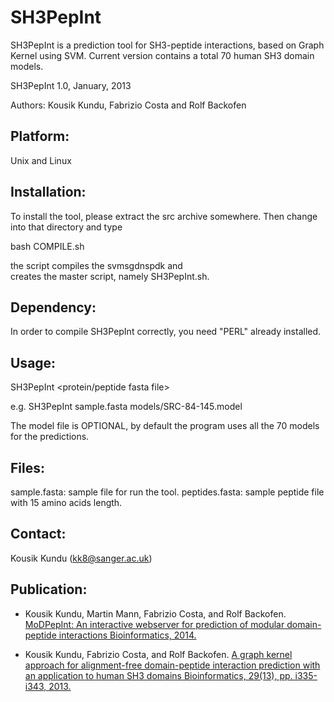 SH3PepInt
===

SH3PepInt is a prediction tool for SH3-peptide interactions, based on Graph Kernel using SVM. 
Current version contains a total 70 human SH3 domain models. 

SH3PepInt 1.0, January, 2013 

Authors: Kousik Kundu, Fabrizio Costa and Rolf Backofen

Platform:
------------

Unix and Linux


Installation:
------------

To install the tool, please extract the src archive somewhere. Then change
into that directory and type

bash COMPILE.sh

the script compiles the svmsgdnspdk and  
creates the master script, namely SH3PepInt.sh. 




Dependency:
-------------

In order to compile SH3PepInt correctly, you need "PERL" already installed.



Usage:
--------------

SH3PepInt <protein/peptide fasta file> <model file>

e.g. SH3PepInt sample.fasta models/SRC-84-145.model

The model file is OPTIONAL, by default the program uses all the 70 models for the predictions. 


Files:
-----------------
sample.fasta: sample file for run the tool.
peptides.fasta: sample peptide file with 15 amino acids length.


Contact:
-----------------
Kousik Kundu (kk8@sanger.ac.uk)


Publication:
-----------------
* Kousik Kundu, Martin Mann, Fabrizio Costa, and Rolf Backofen.
[MoDPepInt: An interactive webserver for prediction of modular domain-peptide interactions
Bioinformatics, 2014.](https://academic.oup.com/bioinformatics/article-lookup/doi/10.1093/bioinformatics/btu350)

* Kousik Kundu, Fabrizio Costa, and Rolf Backofen.
[A graph kernel approach for alignment-free domain-peptide interaction prediction with an application to human SH3 domains
Bioinformatics, 29(13), pp. i335-i343, 2013.](https://academic.oup.com/bioinformatics/article-lookup/doi/10.1093/bioinformatics/btt220)




